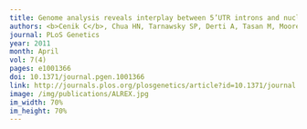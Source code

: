 ```yaml
---
title: Genome analysis reveals interplay between 5’UTR introns and nuclear mRNA export of secretory and mitochondrial genes
authors: <b>Cenik C</b>, Chua HN, Tarnawsky SP, Derti A, Tasan M, Moore MJ, Palazzo AF, Roth FP
journal: PLoS Genetics
year: 2011
month: April
vol: 7(4)
pages: e1001366
doi: 10.1371/journal.pgen.1001366
link: http://journals.plos.org/plosgenetics/article?id=10.1371/journal.pgen.1001366
image: /img/publications/ALREX.jpg
im_width: 70%
im_height: 70%
---
```

